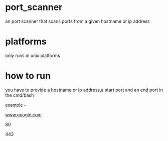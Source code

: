 # port_scanner
an port scanner that scans ports from a given hostname or ip address

# platforms
only runs in unix platforms

# how to run
you have to provide a hostname or ip address,a start port and an end port in the cmd/bash

example -

www.google.com

80

443
